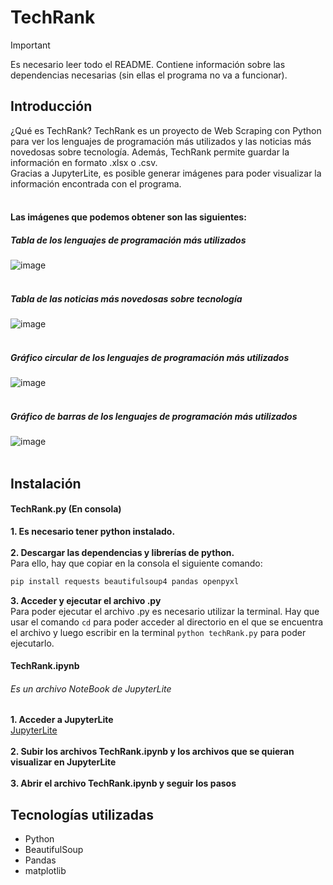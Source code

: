 # TechRank
>[!IMPORTANT]
>Es necesario leer todo el README. Contiene información sobre las dependencias necesarias (sin ellas el programa no va a funcionar).

## Introducción
¿Qué es TechRank? TechRank es un proyecto de Web Scraping con Python para ver los lenguajes de programación más utilizados y las noticias más novedosas sobre tecnología. Además, TechRank permite guardar la información en formato .xlsx o .csv. <br>
Gracias a JupyterLite, es posible generar imágenes para poder visualizar la información encontrada con el programa. <br> <br>

#### Las imágenes que podemos obtener son las siguientes: <br>
##### Tabla de los lenguajes de programación más utilizados<br>
![image](https://github.com/nmoscatelli/TechRank/assets/118897334/6d5e1fde-f6bb-4a93-9df5-c6fc81477405)<br><br>
##### Tabla de las noticias más novedosas sobre tecnología<br>
![image](https://github.com/nmoscatelli/TechRank/assets/118897334/153b4681-f6d5-4bb0-bff7-6d3d57d75ae6)<br><br>
##### Gráfico circular de los lenguajes de programación más utilizados<br>
![image](https://github.com/nmoscatelli/TechRank/assets/118897334/ea669151-6b4e-4ecc-bc79-05970a81576b)<br><br>
##### Gráfico de barras de los lenguajes de programación más utilizados<br>
![image](https://github.com/nmoscatelli/TechRank/assets/118897334/65cb2206-b478-4ae5-80c2-f35812233d6e)<br><br>


## Instalación
#### TechRank.py (En consola)
<b> 1. Es necesario tener python instalado.  </b><br> <br>
<b> 2. Descargar las dependencias y librerías de python. </b> <br>
Para ello, hay que copiar en la consola el siguiente comando: <br> 
```bash 
pip install requests beautifulsoup4 pandas openpyxl
```
<b> 3. Acceder y ejecutar el archivo .py</b>  <br>
Para poder ejecutar el archivo .py es necesario utilizar la terminal. Hay que usar el comando `cd` para poder acceder al directorio en el que se encuentra el archivo y luego escribir en la terminal `python techRank.py` para poder ejecutarlo. 

#### TechRank.ipynb
###### Es un archivo NoteBook de JupyterLite
<b> 1. Acceder a JupyterLite </b> <br>
<a href="https://jupyterlite.github.io/demo/lab/index.html"> JupyterLite </a> <br> <br>
<b> 2. Subir los archivos TechRank.ipynb y los archivos que se quieran visualizar en JupyterLite </b> <br> <br> 
<b> 3. Abrir el archivo TechRank.ipynb y seguir los pasos </b>

## Tecnologías utilizadas
- Python
- BeautifulSoup
- Pandas
- matplotlib



